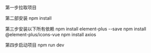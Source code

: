 第一步拉取项目

第二部安装 
npm install

第三步安装以下所有依赖
npm install element-plus --save
npm install @element-plus/icons-vue
npm install axios

第四步启动项目 npm run dev
